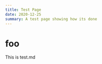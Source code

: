 ```yaml
---
title: Test Page
date: 2020-12-25
summary: A test page showing how its done
---
```


# foo

This is test.md
